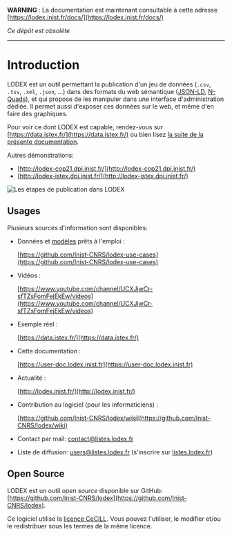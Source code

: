 **WARNING** : La documentation est maintenant consultable à cette adresse [https://lodex.inist.fr/docs/](https://lodex.inist.fr/docs/) 

*Ce dépôt est obsolète*

----

# Introduction

LODEX est un outil permettant la publication d'un jeu de données \(`.csv`, `.tsv`, `.xml`, `.json`, ...\) dans des formats du web sémantique \([JSON-LD](https://json-ld.org/), [N-Quads](https://www.w3.org/TR/n-quads/)\), et qui propose de les manipuler dans une interface d'administration dédiée. Il permet aussi d'exposer ces données sur le web, et même d'en faire des graphiques.

Pour voir ce dont LODEX est capable, rendez-vous sur [https://data.istex.fr/](https://data.istex.fr/) ou bien lisez [la suite de la présente documentation](installation/).

Autres démonstrations:

* [http://lodex-cop21.dpi.inist.fr/](http://lodex-cop21.dpi.inist.fr/)
* [http://lodex-istex.dpi.inist.fr/](http://lodex-istex.dpi.inist.fr/)

![Les &#xE9;tapes de publication dans LODEX](https://camo.githubusercontent.com/a06c4e0ddb2d326a96390d57cb34fc0102f91605/68747470733a2f2f646f63732e676f6f676c652e636f6d2f64726177696e67732f642f652f32504143582d31765141387a65326b746b524c585a4239734e576b667430635570665f6a4f4a62546651413741747a76777352667377424375695777457349336b76487a417a6d5a4e687a34437863655051303263412f7075623f773d39303426683d353831)

## Usages

Plusieurs sources d'information sont disponibles:

* Données et [modèles](administration/modele/) prêts à l'emploi :

  [https://github.com/Inist-CNRS/lodex-use-cases](https://github.com/Inist-CNRS/lodex-use-cases)

* Vidéos :

  [https://www.youtube.com/channel/UCXJjwCr-sfTZsFomFejEkEw/videos](https://www.youtube.com/channel/UCXJjwCr-sfTZsFomFejEkEw/videos)

* Exemple réel :

  [https://data.istex.fr/](https://data.istex.fr/)

* Cette documentation :

  [https://user-doc.lodex.inist.fr](https://user-doc.lodex.inist.fr)

* Actualité : 

  [http://lodex.inist.fr/](http://lodex.inist.fr/)

* Contribution au logiciel \(pour les informaticiens\) :

  [https://github.com/Inist-CNRS/lodex/wiki](https://github.com/Inist-CNRS/lodex/wiki)

* Contact par mail:  contact@listes.lodex.fr 
* Liste de diffusion: users@listes.lodex.fr \(s'inscrire sur [listes.lodex.fr](https://listes.lodex.fr/sympa/info/users)\)

## Open Source

LODEX est un outil _open source_ disponible sur GitHub: [https://github.com/Inist-CNRS/lodex](https://github.com/Inist-CNRS/lodex).

Ce logiciel utilise la [licence CeCILL](http://www.cecill.info/). Vous pouvez l'utiliser, le modifier et/ou le redistribuer sous les termes de la même licence.

